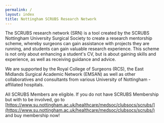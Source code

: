```yaml
---
permalink: /
layout: index
title: Nottingham SCRUBS Research Network
---
```


The SCRUBS research network (SRN) is a tool created by the SCRUBS Nottingham University Surgical Society to create a research mentorship scheme, whereby surgeons can gain assistance with projects they are running, and students can gain valuable research experience. This scheme is not only about enhancing a student's CV, but is about gaining skills and experience, as well as receiving guidance and advice. 

We are supported by the Royal College of Surgeons (RCS), the East Midlands Surgical Academic Network (EMSAN) as well as other collaboratives and consultants from various University of Nottingham - affiliated hospitals. 

All SCRUBS Members are eligible. If you do not have SCRUBS Membership but with to be involved, go to [https://www.su.nottingham.ac.uk/healthcare/medsoc/clubsocs/scrubs/](https://www.su.nottingham.ac.uk/healthcare/medsoc/clubsocs/scrubs/) and buy membership now!
